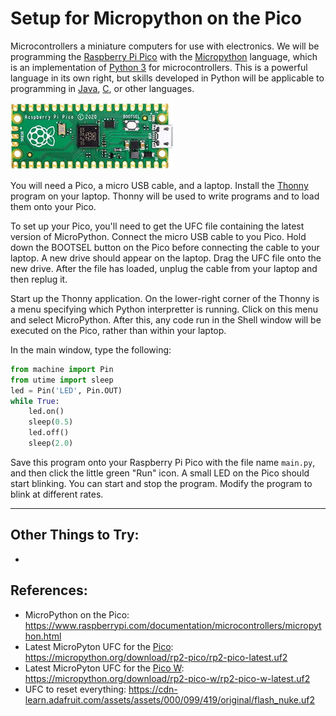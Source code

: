 # Setup for Micropython on the Pico

Microcontrollers a miniature computers for use with electronics.  We will be programming the [Raspberry Pi Pico](https://www.raspberrypi.com/products/raspberry-pi-pico/) with the [Micropython](https://micropython.org/) language, which is an implementation of [Python 3](https://www.python.org/) for microcontrollers.  This is a powerful language in its own right, but skills developed in Python will be applicable to programming in [Java](https://en.wikipedia.org/wiki/Java_(programming_language)), [C](https://en.wikipedia.org/wiki/C_(programming_language)), or other languages.

![Raspberry Pi Pico](./img/rpi_pico_small.jpg)

You will need a Pico, a micro USB cable, and a laptop. Install the [Thonny](https://thonny.org/) program on your laptop.  Thonny will be used to write programs and to load them onto your Pico.

To set up your Pico, you'll need to get the UFC file containing the latest version of MicroPython.  Connect the micro USB cable to you Pico. Hold down the BOOTSEL button on the Pico before connecting the cable to your laptop.  A new drive should appear on the laptop.  Drag the UFC file onto the new drive.  After the file has loaded, unplug the cable from your laptop and then replug it.

Start up the Thonny application.  On the lower-right corner of the Thonny is a menu specifying which Python interpretter is running.  Click on this menu and select MicroPython.  After this, any code run in the Shell window will be executed on the Pico, rather than within your laptop.

In the main window, type the following:

```python
from machine import Pin
from utime import sleep
led = Pin('LED', Pin.OUT)
while True:
    led.on()
    sleep(0.5)
    led.off()
    sleep(2.0)
```

Save this program onto your Raspberry Pi Pico with the file name `main.py`, and then click the little green "Run" icon.  A small LED on the Pico should start blinking.  You can start and stop the program.  Modify the program to blink at different rates.

---

## Other Things to Try:
*

## References:
* MicroPython on the Pico:  https://www.raspberrypi.com/documentation/microcontrollers/micropython.html
* Latest MicroPyton UFC for the [Pico](https://datasheets.raspberrypi.com/pico/pico-datasheet.pdf): https://micropython.org/download/rp2-pico/rp2-pico-latest.uf2
* Latest MicroPyton UFC for the [Pico W](https://datasheets.raspberrypi.com/picow/pico-w-datasheet.pdf): https://micropython.org/download/rp2-pico-w/rp2-pico-w-latest.uf2
* UFC to reset everything: https://cdn-learn.adafruit.com/assets/assets/000/099/419/original/flash_nuke.uf2
